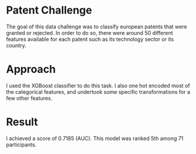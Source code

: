 # Patent Challenge

The goal of this data challenge was to classify european patents that were granted or rejected. In order to do so, there were around 50 different features available for each patent such as its technology sector or its country.

# Approach
I used the XGBoost classifier to do this task. I also one hot encoded most of the categorical features, and undertook some specific transformations for a few other features.

# Result
I achieved a score of 0.7185 (AUC). This model was ranked 5th among 71 participants.
